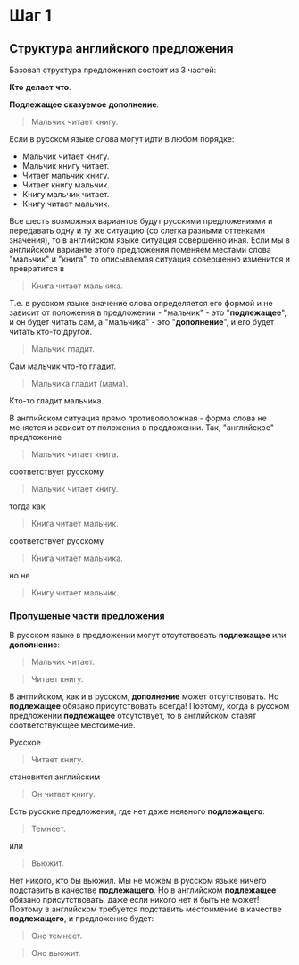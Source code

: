 # Шаг 1

## Структура английского предложения

Базовая структура предложения состоит из 3 частей:

__Кто__ __делает__ __что__.

__Подлежащее__ __сказуемое__ __дополнение__.

> Мальчик читает книгу.

Если в русском языке слова могут идти в любом порядке:
- Мальчик читает книгу.
- Мальчик книгу читает.
- Читает мальчик книгу.
- Читает книгу мальчик.
- Книгу мальчик читает.
- Книгу читает мальчик.

Все шесть возможных вариантов будут русскими предложениями и передавать одну и ту же ситуацию
(со слегка разными оттенками значения), то в английском языке ситуация совершенно иная.
Если мы в английском варианте этого предложения поменяем местами слова "мальчик" и "книга",
то описываемая ситуация совершенно изменится и превратится в
> Книга читает мальчика.

Т.е. в русском языке значение слова определяется его формой и не зависит от положения в предложении -
"мальчик" - это "__подлежащее__", и он будет читать сам, а "мальчика" - это "__дополнение__",
и его будет читать кто-то другой.

> Мальчик гладит.

Сам мальчик что-то гладит.

> Мальчика гладит (мама).

Кто-то гладит мальчика.

В английском ситуация прямо противоположная - форма слова не меняется и зависит от положения в предложении.
Так, "английское" предложение
> Мальчик читает книга.

соответствует русскому
> Мальчик читает книгу.

тогда как
> Книга читает мальчик.

соответствует русскому
> Книга читает мальчика.

но не
> Книгу читает мальчик.

### Пропущеные части предложения

В русском языке в предложении могут отсутствовать __подлежащее__ или __дополнение__:
> Мальчик читает.

> Читает книгу.

В английском, как и в русском, __дополнение__ может отсутствовать.
Но __подлежащее__ обязано присутствовать всегда!
Поэтому, когда в русском предложении __подлежащее__
отсутствует, то в английском ставят соответствующее местоимение.

Русское
> Читает книгу.

становится английским
> Он читает книгу.

Есть русские предложения, где нет даже неявного __подлежащего__:
> Темнеет.

или
> Вьюжит.

Нет никого, кто бы вьюжил. Мы не можем в русском языке ничего подставить в качестве __подлежащего__.
Но в английском __подлежащее__ обязано присутствовать, даже если никого нет и быть не может!
Поэтому в английском требуется подставить местоимение в качестве __подлежащего__, и предложение будет:
> Оно темнеет.

> Оно вьюжит.
